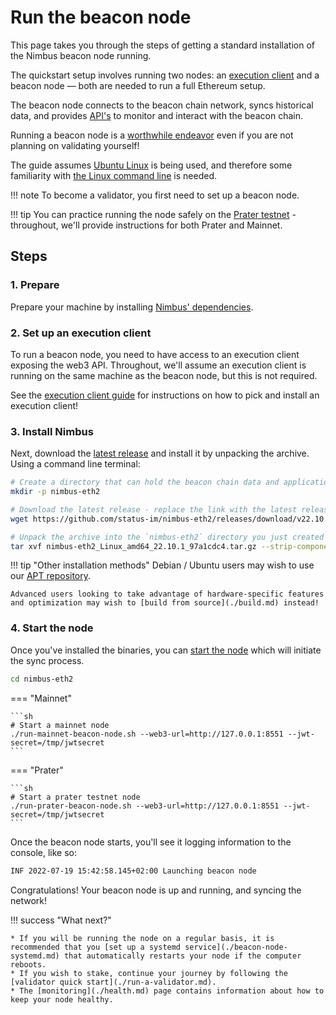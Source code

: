 # Run the beacon node

This page takes you through the steps of getting a standard installation of the Nimbus beacon node running.

The quickstart setup involves running two nodes: an [execution client](./eth1.md) and a beacon node — both are needed to run a full Ethereum setup.

The beacon node connects to the beacon chain network, syncs historical data, and provides [API's](./rest-api.md) to monitor and interact with the beacon chain.

Running a beacon node is a [worthwhile endeavor](https://vitalik.ca/general/2021/05/23/scaling.html#its-crucial-for-blockchain-decentralization-for-regular-users-to-be-able-to-run-a-node) even if you are not planning on validating yourself!

The guide assumes [Ubuntu Linux](https://ubuntu.com/download/server) is being used, and therefore some familiarity with [the Linux command line](https://ubuntu.com/tutorials/command-line-for-beginners) is needed.

!!! note
    To become a validator, you first need to set up a beacon node.

!!! tip
    You can practice running the node safely on the [Prater testnet](./prater.md) - throughout, we'll provide instructions for both Prater and Mainnet.

## Steps

### 1. Prepare

Prepare your machine by installing [Nimbus' dependencies](./install.md).

### 2. Set up an execution client

To run a beacon node, you need to have access to an execution client exposing the web3 API.
Throughout, we'll assume an execution client is running on the same machine as the beacon node, but this is not required.

See the [execution client guide](./eth1.md) for instructions on how to pick and install an execution client!

### 3. Install Nimbus

Next, download the [latest release](./binaries.md) and install it by unpacking the archive.
Using a command line terminal:

```sh
# Create a directory that can hold the beacon chain data and applications - this should be a fast SSD
mkdir -p nimbus-eth2

# Download the latest release - replace the link with the latest release on the download page!
wget https://github.com/status-im/nimbus-eth2/releases/download/v22.10.1/nimbus-eth2_Linux_amd64_22.10.1_97a1cdc4.tar.gz

# Unpack the archive into the `nimbus-eth2` directory you just created
tar xvf nimbus-eth2_Linux_amd64_22.10.1_97a1cdc4.tar.gz --strip-components 1 -C nimbus-eth2
```

!!! tip "Other installation methods"
    Debian / Ubuntu users may wish to use our [APT repository](./binaries.md).

    Advanced users looking to take advantage of hardware-specific features and optimization may wish to [build from source](./build.md) instead!

### 4. Start the node

Once you've installed the binaries, you can [start the node](./start-syncing.md) which will initiate the sync process.

```sh
cd nimbus-eth2
```

=== "Mainnet"

    ```sh
    # Start a mainnet node
    ./run-mainnet-beacon-node.sh --web3-url=http://127.0.0.1:8551 --jwt-secret=/tmp/jwtsecret
    ```

=== "Prater"

    ```sh
    # Start a prater testnet node
    ./run-prater-beacon-node.sh --web3-url=http://127.0.0.1:8551 --jwt-secret=/tmp/jwtsecret
    ```

Once the beacon node starts, you'll see it logging information to the console, like so:

```sh
INF 2022-07-19 15:42:58.145+02:00 Launching beacon node                      topics="beacnde" version=v22.10.1-97a1cdc4-stateofus ...
```

Congratulations! Your beacon node is up and running, and syncing the network!

!!! success "What next?"

    * If you will be running the node on a regular basis, it is recommended that you [set up a systemd service](./beacon-node-systemd.md) that automatically restarts your node if the computer reboots.
    * If you wish to stake, continue your journey by following the [validator quick start](./run-a-validator.md).
    * The [monitoring](./health.md) page contains information about how to keep your node healthy.
